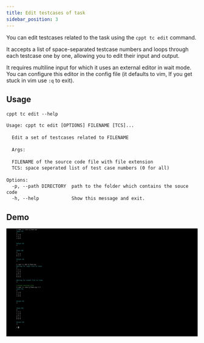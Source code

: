 ```yaml
---
title: Edit testcases of task
sidebar_position: 3
---
```


You can edit testcases related to the task using the `cppt tc edit` command.

It accepts a list of space-separated testcase numbers and loops through each testcase one by one, allowing you to edit their input and output.

It requires multiline input for which it uses an external editor in wait mode. You can configure this editor in the config file (it defaults to vim, If you get stuck in vim use `:q` to exit).

## Usage

```
cppt tc edit --help
```

```shell
Usage: cppt tc edit [OPTIONS] FILENAME [TCS]...

  Edit a set of testcases related to FILENAME

  Args:

  FILENAME of the source code file with file extension
  TCS: space seperated list of test case numbers (0 for all)

Options:
  -p, --path DIRECTORY  path to the folder which contains the souce code
  -h, --help            Show this message and exit.
```

## Demo

![Testcase edit command demo](/gif/tc-edit.gif)
